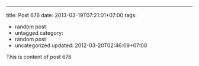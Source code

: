 ---
title: Post 676
date: 2013-03-19T07:21:01+07:00
tags:
  - random post
  - untagged
category:
  - random post
  - uncategorized
updated: 2012-03-20T02:46:09+07:00

This is content of post 676